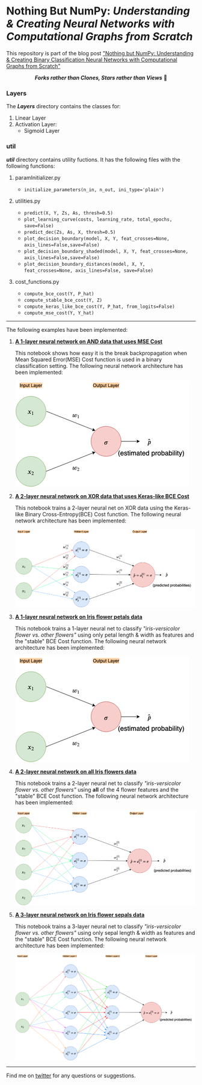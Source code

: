 # Nothing But NumPy: _Understanding &amp; Creating Neural Networks with Computational Graphs from Scratch_
This repository is part of the blog post ["Nothing but NumPy: Understanding & Creating Binary Classification Neural Networks with Computational Graphs from Scratch"](https://medium.com/@rafayak/nothing-but-numpy-understanding-creating-binary-classification-neural-networks-with-e746423c8d5c)

<div align='center'>
   
***Forks rather than Clones, Stars rather than Views*** 🙏
</div>

### Layers
The ___Layers___ directory contains the classes for:
1. Linear Layer
2. Activation Layer:
   - Sigmoid Layer

### util
___util___ directory contains utility fuctions. It has the following files with the following functions:
1. paramInitializer.py

   - `initialize_parameters(n_in, n_out, ini_type='plain')`

2. utilities.py

   - `predict(X, Y, Zs, As, thresh=0.5)`
   - `plot_learning_curve(costs, learning_rate, total_epochs, save=False)`
   - `predict_dec(Zs, As, X, thresh=0.5)`
   - `plot_decision_boundary(model, X, Y, feat_crosses=None, axis_lines=False,save=False)`
   - `plot_decision_boundary_shaded(model, X, Y, feat_crosses=None, axis_lines=False,save=False)`
   - `plot_decision_boundary_distances(model, X, Y, feat_crosses=None, axis_lines=False, save=False)`

3. cost_functions.py
   - `compute_bce_cost(Y, P_hat)`
   - `compute_stable_bce_cost(Y, Z)`
   - `compute_keras_like_bce_cost(Y, P_hat, from_logits=False)`
   - `compute_mse_cost(Y, Y_hat)`
   
   
---   

The following examples have been implemented:


1. [**A 1-layer neural network on AND data that uses MSE Cost**](1_layer_toy_network_MSE_AND_dataset.ipynb)


    This notebook shows how easy it is the break backpropagation when Mean Squared Error(MSE) Cost function is used in a
    binary classification setting. The following neural network architecture has been implemented:
    
    ![Architecture of 1-layer neural network with 2 inputs](imgs/2in_1_layer_NN.png)
    
    
2.  [**A 2-layer neural network on XOR data that uses Keras-like BCE Cost**](2_layer_toy_network_KerasLikeBCE_XOR.ipynb)


    This notebook trains a 2-layer neural net on XOR data using the Keras-like Binary Cross-Entropy(BCE) Cost function. 
    The following neural network architecture has been implemented:
    
    ![Architecture of 2-layer neural network with 2 inputs](imgs/2in_2_layer_NN.png)
    
3.  [**A 1-layer neural network on Iris flower petals data**](1_layer_toy_network_on_Iris_petals.ipynb)


    This notebook trains a 1-layer neural net to classify _"iris-versicolor flower vs. other flowers"_ using only petal length &
    width as features and the "stable" BCE Cost function. The following neural network architecture has been implemented:
    
    ![Architecture of 1-layer neural network with 2 inputs](imgs/2in_1_layer_NN.png)
    
 
 4. [**A 2-layer neural network on all Iris flowers data**](2_layer_toy_neural_network_on_all_iris_data.ipynb)
 
    This notebook trains a 2-layer neural net to classify _"iris-versicolor flower vs. other flowers"_ using **all** of the 4 flower features and the "stable" BCE Cost function. The following neural network architecture has been implemented:
    
    ![Architecture of 2-layer neural network with 4 inputs](imgs/4in_2_layer_NN.png)
    
    
 5. [**A 3-layer neural network on Iris flower sepals data**](3_layer_toy_neural_network_on_iris_sepals.ipynb)
 
 
    This notebook trains a 3-layer neural net to classify _"iris-versicolor flower vs. other flowers"_ using only sepal length & width as features and the "stable" BCE Cost function. The following neural network architecture has been implemented:
    
     ![Architecture of 3-layer neural network with 2 inputs](imgs/2in_3_layer_NN.png)
    
    

***

Find me on [twitter](https://twitter.com/RafayAK) for any questions or suggestions.
 
 
    
  
